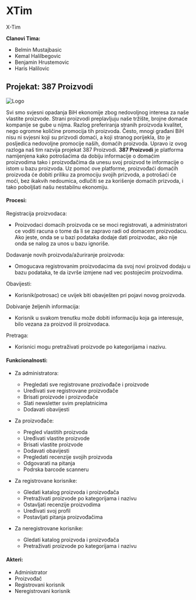 # XTim

X-Tim

**Clanovi Tima:**

 - Belmin Mustajbasic
 - Kemal Halilbegovic
 - Benjamin Hrustemovic
 - Haris Halilovic

## Projekat: 387 Proizvodi
![Logo](http://i.imgur.com/VV8nEmX.png)

Svi smo svjesni opadanja BiH ekonomije zbog nedovoljnog interesa za naše vlastite proizvode. Strani proizvodi preplavljuju naše tržište, brojne domaće kompanije se gube u nijma. Razlog preferiranja stranih proizvoda kvalitet, nego ogromne količine promocija tih proizvoda. Često, mnogi građani BiH nisu ni svjesni koji su prizvodi domaći, a koji stranog porijekla, što je posljedica nedovoljne promocije naših, domaćih proizvoda. Upravo iz ovog razloga naš tim razvija projekat 387 Proizvodi. 
**387 Proizvodi** je platforma namijenjena kako potrošaćima da dobiju informacije o domaćim proizvodima tako i proizvođačima da unesu svoj proizvod te informacije o istom u bazu proizvoda. Uz pomoć ove platforme, proizvođaći domaćih proizvoda će dobiti priliku za promociju svojih prizvoda, a potrošaći će moći, bez ikakvih nedoumica, odlučiti se za korišenje domaćih prizvoda, i tako poboljšati našu nestabilnu ekonomiju. 

#### Procesi:
Registracija proizvodaca:
- Proizvodaci domacih proizvoda ce se moci registrovati, a administratori ce voditi racuna o tome da li se zapravo radi od domacem proizvodacu. Ako jeste, onda se u bazi podataka dodaje dati proizvodac, ako nije onda se nalog za unos u bazu ignoriše.

Dodavanje novih proizvoda/ažuriranje proizvoda:
- Omogucava registrovanim proizvodacima da svoj novi proizvod dodaju u bazu podataka, te da izvrše izmjene nad vec postojecim proizvodima.

Obavijesti:
- Korisnik(potrosac) ce uvijek biti obavješten pri pojavi novog proizvoda.

Dobivanje željenih informacija:
- Korisnik u svakom trenutku može dobiti informaciju koja ga interesuje, bilo vezana za proizvod ili proizvodaca.

Pretraga:
- Korisnici mogu pretraživati proizvode po kategorijama i nazivu.

#### Funkcionalnosti:
- Za administratora:
  - Pregledati sve registrovane prozivođače i proizvode
  - Uređivati sve registrovane proizvođače
  - Brisati proizvode i proizvođače
  - Slati newsletter svim preplatnicima
  - Dodavati obavijesti

- Za proizvođače:
  - Pregled vlastitih proizvoda
  - Uređivati vlastite proizvode
  - Brisati vlastite proizvode
  - Dodavati obavijesti
  - Pregledati recenzije svojih proizvoda
  - Odgovarati na pitanja
  - Podrska barcode scanneru

- Za registrovane korisnike:
  - Gledati katalog proizvoda i proizvođača
  - Pretraživati proizvode po kategorijama i nazivu
  - Ostavljati recenzije proizvodima
  - Uređivati svoj profil
  - Postavljati pitanja proizvođačima

- Za neregistrovane korisnike:
  - Gledati katalog proizvoda i proizvođača
  - Pretraživati proizvode po kategorijama i nazivu
  

 #### Akteri:
- Administrator
- Proizvođač
- Registrovani korisnik
- Neregistrovani korisnik
